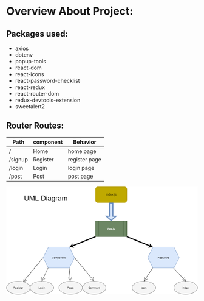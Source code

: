 # Overview About Project:

## Packages used:
* axios
* dotenv
* popup-tools
* react-dom
* react-icons
* react-password-checklist
* react-redux
* react-router-dom
* redux-devtools-extension
* sweetalert2
## Router Routes:

| Path          | component     | Behavior     |
| ------------- | ------------- |--------------|
| /             | Home          | home page    |
| /signup       | Register      | register page|
|  /login       | Login         | login page   |
| /post         | Post          |post page     |


![UML Diagram ](https://github.com/M0hammed-18/w09d05/blob/main/digraim/UMLDiagram.png)